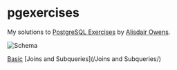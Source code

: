 # pgexercises
My solutions to [PostgreSQL Exercises](pgexercises.com) by [Alisdair Owens](https://www.zaltys.net/).

![Schema](https://pgexercises.com/img/schema-horizontal.svg)

[Basic](/Basic/)
[Joins and Subqueries](/Joins and Subqueries/)
